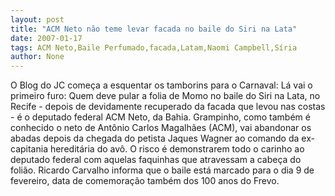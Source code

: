 ```yaml
---
layout: post
title: "ACM Neto não teme levar facada no baile do Siri na Lata"
date: 2007-01-17
tags: ACM Neto,Baile Perfumado,facada,Latam,Naomi Campbell,Síria
author: None
---
```

O Blog do JC começa a esquentar os tamborins para o Carnaval:
Lá vai o primeiro furo:
Quem deve pular a folia de Momo no baile do Siri na Lata, no Recife - depois de devidamente recuperado da facada que levou nas costas - é o deputado federal ACM Neto, da Bahia. 
Grampinho, como também é conhecido o neto de Antônio Carlos Magalhães (ACM), vai abandonar os abadas depois da chegada do petista Jaques Wagner ao comando da ex-capitania hereditária do avô.
O risco é demonstrarem todo o carinho ao deputado federal com aquelas faquinhas que atravessam a cabeça do folião.
Ricardo Carvalho informa que o baile está marcado para o dia 9 de fevereiro, data de comemoração também dos 100 anos do Frevo. 